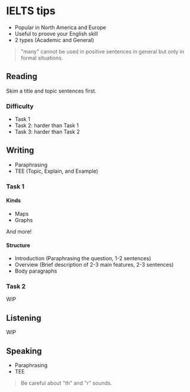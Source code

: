 # IELTS tips

- Popular in North America and Europe
- Useful to proove your English skill
- 2 types (Academic and General)

> "many" cannot be used in positive sentences in general but only in formal situations.

## Reading

Skim a title and topic sentences first.

### Difficulty

- Task 1
- Task 2: harder than Task 1
- Task 3: harder than Task 2

## Writing

- Paraphrasing
- TEE (Topic, Explain, and Example)

### Task 1

#### Kinds

- Maps
- Graphs

And more!

#### Structure

- Introduction (Paraphrasing the question, 1-2 sentences)
- Overview (Brief description of 2-3 main features, 2-3 sentences)
- Body paragraphs

### Task 2

WIP

## Listening

WIP

## Speaking

- Paraphrasing
- TEE

> Be careful about "th" and "r" sounds.
